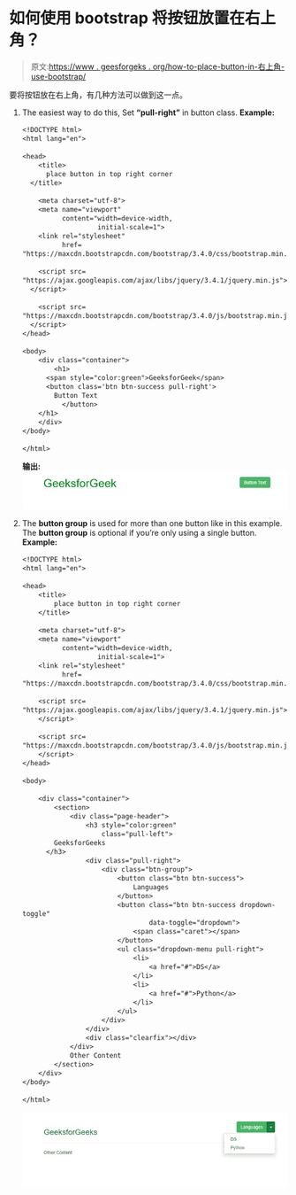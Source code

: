 # 如何使用 bootstrap 将按钮放置在右上角？

> 原文:[https://www . geesforgeks . org/how-to-place-button-in-右上角-use-bootstrap/](https://www.geeksforgeeks.org/how-to-place-button-in-top-right-corner-using-bootstrap/)

要将按钮放在右上角，有几种方法可以做到这一点。

1.  The easiest way to do this, Set **“pull-right”** in button class.
    **Example:**

    ```
    <!DOCTYPE html>
    <html lang="en">

    <head>
        <title>
          place button in top right corner
      </title>

        <meta charset="utf-8">
        <meta name="viewport" 
              content="width=device-width, 
                       initial-scale=1">
        <link rel="stylesheet"
              href=
    "https://maxcdn.bootstrapcdn.com/bootstrap/3.4.0/css/bootstrap.min.css">

        <script src=
    "https://ajax.googleapis.com/ajax/libs/jquery/3.4.1/jquery.min.js">
      </script>

        <script src=
    "https://maxcdn.bootstrapcdn.com/bootstrap/3.4.0/js/bootstrap.min.js">
      </script>
    </head>

    <body>
        <div class="container">
            <h1>
          <span style="color:green">GeeksforGeek</span>
          <button class='btn btn-success pull-right'>
            Button Text
              </button>
        </h1>
        </div>
    </body>

    </html>
    ```

    **输出:**
    ![](img/bd81eb4fb3fed450c25a53ee59eb9744.png)

2.  The **button group** is used for more than one button like in this example.
    The **button group** is optional if you’re only using a single button.
    **Example:**

    ```
    <!DOCTYPE html>
    <html lang="en">

    <head>
        <title>
            place button in top right corner
        </title>

        <meta charset="utf-8">
        <meta name="viewport" 
              content="width=device-width, 
                       initial-scale=1">
        <link rel="stylesheet" 
              href=
    "https://maxcdn.bootstrapcdn.com/bootstrap/3.4.0/css/bootstrap.min.css">

        <script src=
    "https://ajax.googleapis.com/ajax/libs/jquery/3.4.1/jquery.min.js">
        </script>

        <script src=
    "https://maxcdn.bootstrapcdn.com/bootstrap/3.4.0/js/bootstrap.min.js">
        </script>
    </head>

    <body>

        <div class="container">
            <section>
                <div class="page-header">
                    <h3 style="color:green"
                        class="pull-left">
            GeeksforGeeks
          </h3>
                    <div class="pull-right">
                        <div class="btn-group">
                            <button class="btn btn-success">
                                Languages
                            </button>
                            <button class="btn btn-success dropdown-toggle" 
                                    data-toggle="dropdown">
                                <span class="caret"></span>
                            </button>
                            <ul class="dropdown-menu pull-right">
                                <li>
                                    <a href="#">DS</a>
                                </li>
                                <li>
                                    <a href="#">Python</a>
                                </li>
                            </ul>
                        </div>
                    </div>
                    <div class="clearfix"></div>
                </div>
                Other Content
            </section>
        </div>
    </body>

    </html>
    ```

    ![](img/2930748cab34bdb7876aeccee2f26554.png)